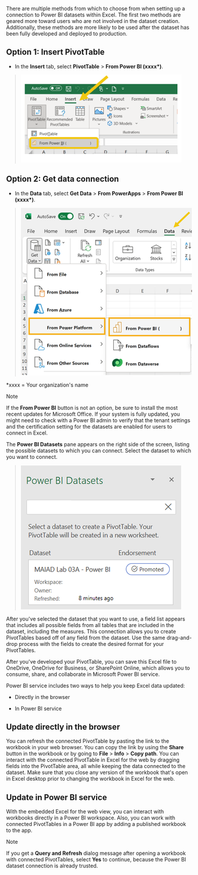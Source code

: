 There are multiple methods from which to choose from when setting up a connection to Power BI datasets within Excel. The first two methods are geared more toward users who are not involved in the dataset creation. Additionally, these methods are more likely to be used after the dataset has been fully developed and deployed to production.

## Option 1: Insert PivotTable

- In the **Insert** tab, select **PivotTable** > **From Power BI (xxxx\*)**.

> [![Screenshot of Insert PivotTable from Power BI dataset.](../media/insert.png)](../media/insert.png#lightbox)

## Option 2: Get data connection

- In the **Data** tab, select **Get Data** > **From PowerApps** > **From Power BI** **(xxxx\*)**.

> [![Screenshot of the Get Data menu with Power BI selected.](../media/get-data.png)](../media/get-data.png#lightbox)

\*xxxx = Your organization's name

> [!NOTE]
> If the **From Power BI** button is not an option, be sure to install the most recent updates for Microsoft Office. If your system is fully updated, you might need to check with a Power BI admin to verify that the tenant settings and the certification setting for the datasets are enabled for users to connect in Excel.

The **Power BI Datasets** pane appears on the right side of the screen, listing the possible datasets to which you can connect. Select the dataset to which you want to connect.

> [![Screenshot of PBI Datasets pane showing certifications.](../media/datasets.png)](../media/datasets.png#lightbox)

After you've selected the dataset that you want to use, a field list appears that includes all possible fields from all tables that are included in the dataset, including the measures. This connection allows you to create PivotTables based off of any field from the dataset. Use the same drag-and-drop process with the fields to create the desired format for your PivotTables.

After you've developed your PivotTable, you can save this Excel file to OneDrive, OneDrive for Business, or SharePoint Online, which allows you to consume, share, and collaborate in Microsoft Power BI service.

Power BI service includes two ways to help you keep Excel data updated:

- Directly in the browser

- In Power BI service

## Update directly in the browser

You can refresh the connected PivotTable by pasting the link to the workbook in your web browser. You can copy the link by using the **Share** button in the workbook or by going to **File** > **Info** > **Copy path**. You can interact with the connected PivotTable in Excel for the web by dragging fields into the PivotTable area, all while keeping the data connected to the dataset. Make sure that you close any version of the workbook that's open in Excel desktop prior to changing the workbook in Excel for the web.

## Update in Power BI service

With the embedded Excel for the web view, you can interact with workbooks directly in a Power BI workspace. Also, you can work with connected PivotTables in a Power BI app by adding a published workbook to the app.

> [!NOTE]
> If you get a **Query and Refresh** dialog message after opening a workbook with connected PivotTables, select **Yes** to continue, because the Power BI dataset connection is already trusted.
